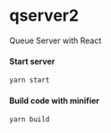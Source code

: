 # qserver2
Queue Server with React

#### Start server
```sh
yarn start
```

#### Build code with minifier
```sh
yarn build
```
